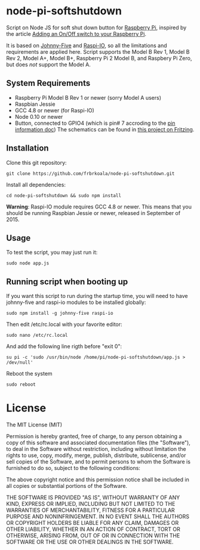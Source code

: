 # node-pi-softshutdown
Script on Node JS for soft shut down button for [Raspberry Pi](http://www.raspberrypi.org/), inspired by the article [Adding an On/Off switch to your Raspberry Pi](http://www.raspberry-pi-geek.com/Archive/2013/01/Adding-an-On-Off-switch-to-your-Raspberry-Pi).

It is based on [Johnny-Five](https://github.com/rwaldron/johnny-five) and [Raspi-IO](https://github.com/nebrius/raspi-io), so all the limitations and requirements are applied here. Script supports the Model B Rev 1, Model B Rev 2, Model A+, Model B+, Raspberry Pi 2 Model B, and Raspbery Pi Zero, but does _not_ support the Model A.

## System Requirements

- Raspberry Pi Model B Rev 1 or newer (sorry Model A users)
- Raspbian Jessie
- GCC 4.8 or newer (for Raspi-IO)
- Node 0.10 or newer
- Button, connected to GPIO4 (which is pin# 7 accroding to the [pin information doc](https://github.com/nebrius/raspi-io/wiki/Pin-Information))
The schematics can be found in [this project on Fritzing](http://fritzing.org/projects/node-pi-softshutdown).

## Installation

Clone this git repository:

```
git clone https://github.com/frbrkoala/node-pi-softshutdown.git
```
Install all dependencies:

```
cd node-pi-softshutdown && sudo npm install
```

**Warning**: Raspi-IO module requires GCC 4.8 or newer. This means that you should be running Raspbian Jessie or newer, released in September of 2015.

## Usage

To test the script, you may just run it:

``` 
sudo node app.js
```
## Running script when booting up
If you want this script to run during the startup time, you will need to have johnny-five and raspi-io modules to be installed globally:

```
sudo npm install -g johnny-five raspi-io
```

Then edit /etc/rc.local with your favorite editor:

```
sudo nano /etc/rc.local
```
And add the following line rigth before "exit 0":

```
su pi -c 'sudo /usr/bin/node /home/pi/node-pi-softshutdown/app.js > /dev/null'
```

Reboot the system

```
sudo reboot
```

License
=======

The MIT License (MIT)

Permission is hereby granted, free of charge, to any person obtaining a copy
of this software and associated documentation files (the "Software"), to deal
in the Software without restriction, including without limitation the rights
to use, copy, modify, merge, publish, distribute, sublicense, and/or sell
copies of the Software, and to permit persons to whom the Software is
furnished to do so, subject to the following conditions:

The above copyright notice and this permission notice shall be included in
all copies or substantial portions of the Software.

THE SOFTWARE IS PROVIDED "AS IS", WITHOUT WARRANTY OF ANY KIND, EXPRESS OR
IMPLIED, INCLUDING BUT NOT LIMITED TO THE WARRANTIES OF MERCHANTABILITY,
FITNESS FOR A PARTICULAR PURPOSE AND NONINFRINGEMENT. IN NO EVENT SHALL THE
AUTHORS OR COPYRIGHT HOLDERS BE LIABLE FOR ANY CLAIM, DAMAGES OR OTHER
LIABILITY, WHETHER IN AN ACTION OF CONTRACT, TORT OR OTHERWISE, ARISING FROM,
OUT OF OR IN CONNECTION WITH THE SOFTWARE OR THE USE OR OTHER DEALINGS IN
THE SOFTWARE.

